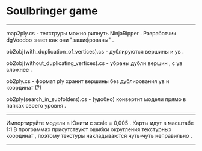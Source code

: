 
# Soulbringer game

***************************************************************************************************************************************

map2ply.cs - текструры можно рипнуть NinjaRipper . Разработчик dgVoodoo знает как они "зашифрованы" . 

ob2obj(with_duplication_of_vertices).cs - дублируются вершины и ув .

ob2obj(without_duplicating_vertices).cs - убраны дубли вершин , с ув сложнее . 

ob2ply.cs	- формат ply хранит вершины без дублирования ув и координат (?)

ob2ply(search_in_subfolders).cs - (удобно) конвертит модели прямо в папках своего уровня . 

***************************************************************************************************************************************

Импортируйте модели в Юнити с scale = 0,005 . Карты идут в масштабе 1:1
В программах присутствуют ошибки округления текстурных координат , поэтому текстуры накладываются чуть-чуть неправильно .

***************************************************************************************************************************************
